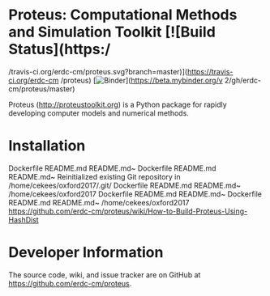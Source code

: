 # Proteus: Computational Methods and Simulation Toolkit [![Build Status](https:/
/travis-ci.org/erdc-cm/proteus.svg?branch=master)](https://travis-ci.org/erdc-cm
/proteus) [![Binder](http://mybinder.org/badge.svg)](https://beta.mybinder.org/v
2/gh/erdc-cm/proteus/master)

Proteus (http://proteustoolkit.org) is a Python package for
rapidly developing computer models and numerical methods.

# Installation

Dockerfile
README.md
README.md~
Dockerfile
README.md
README.md~
Reinitialized existing Git repository in /home/cekees/oxford2017/.git/
Dockerfile
README.md
README.md~
/home/cekees/oxford2017
Dockerfile
README.md
README.md~
Dockerfile
README.md
README.md~
/home/cekees/oxford2017
https://github.com/erdc-cm/proteus/wiki/How-to-Build-Proteus-Using-HashDist

# Developer Information

The source code, wiki, and issue tracker are on GitHub at
https://github.com/erdc-cm/proteus.
